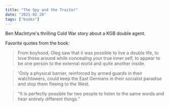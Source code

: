 ```yaml
---
title: "The Spy and the Traitor"
date: "2021-02-28"
tags: ["books"]
---
```


Ben MacIntyre's thrilling Cold War story about a KGB double agent.

Favorite quotes from the book:

> From boyhood, Oleg saw that it was possible to live a double life, to love those around while concealing your true inner self, to appear to be one person to the external world and quite another inside.

> 'Only a physical barrier, reinforced by armed guards in their watchtowers, could keep the East Germans in their socialist paradise and stop them fleeing to the West.

> “It is perfectly possible for two people to listen to the same words and hear entirely different things.”
